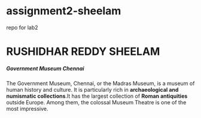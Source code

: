 # assignment2-sheelam
repo for lab2
# RUSHIDHAR REDDY SHEELAM
##### Government Museum Chennai


The Government Museum, Chennai, or the Madras Museum, is a museum of human history and culture.
It is particularly rich in **archaeological and numismatic collections**.It has the largest collection of **Roman antiquities** outside Europe. Among them, the colossal Museum Theatre is one of the most impressive.